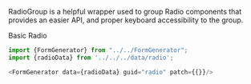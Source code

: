 RadioGroup is a helpful wrapper used to group Radio components that provides an easier API, and proper keyboard accessibility to the group.

Basic Radio
```js
import {FormGenerator} from "../../FormGenerator";
import {radioData} from '../../../data/radio';

<FormGenerator data={radioData} guid="radio" patch={{}}/>
```

